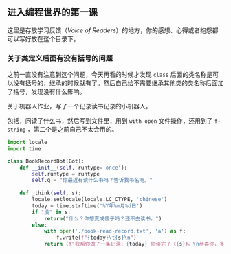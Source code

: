 ## 进入编程世界的第一课

这里是存放学习反馈（*Voice of Readers*）的地方，你的感想、心得或者抱怨都可以写好放在这个目录下。



### 关于类定义后面有没有括号的问题

之前一直没有注意到这个问题，今天再看的时候才发现 `class` 后面的类名称是可以没有括号的，继承的时候就有了。然后自己给不需要继承其他类的类名称后面加了括号，发现没有什么影响。



关于机器人作业，写了一个记录读书记录的小机器人。

包括，问读了什么书，然后写到文件里，用到 `with open` 文件操作，还用到了 `f-string` ，第二个是之前自己不太会用的。

```python
import locale
import time

class BookRecordBot(Bot):
    def __init__(self, runtype='once'):
        self.runtype = runtype
        self.q = "你最近有读什么书吗？告诉我书名吧。"
        
    def _think(self, s):
        locale.setlocale(locale.LC_CTYPE, 'chinese')
        today = time.strftime('%Y年%m月%d日')
        if "没" in s:
            return("什么？你想变成傻子吗？还不去读书。")
        else:
            with open('./book-read-record.txt', 'a') as f:
                f.write(f"{today}\t{s}\n")
            return (f"我帮你做了一条记录，{today} 你读完了《{s}》。\n恭喜你，多读好书！")
```

